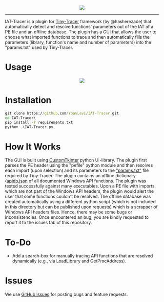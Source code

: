 <div align="center">
  <img src="assets/iat-tracer.ico">
</div>

--------------------------------------------------------------------------------

IAT-Tracer is a plugin for [Tiny-Tracer](https://github.com/hasherezade/tiny_tracer) framework (by @hasherezade) that automatically detect and resolve functions' parameters out of the IAT of a PE file and an offline database.
The plugin has a GUI that allows the user to choose what imported functions to trace and then automatically fills the parameters (library, function's name and number of parameters) into the "params.txt" used by Tiny-Tracer.

# Usage

<div align="center">
  <img src="assets/iat-tracer.gif">
</div>

# Installation

```bat
git clone https://github.com/YoavLevi/IAT-Tracer.git
cd IAT-Tracer\
pip install -r requirements.txt
python .\IAT-Tracer.py
```
# How It Works

The GUI is built using [CustomTkinter](https://github.com/TomSchimansky/CustomTkinter) python UI-library.
The plugin first parses the PE header using the "pefile" python module and then resolves each import (upon selection) and its parameters to the ["params.txt"](https://github.com/hasherezade/tiny_tracer/blob/master/install32_64/params.txt) file required by Tiny-Tracer.
The plugin contains an offline dictionary ([apidb.json](https://github.com/YoavLevi/IAT-Tracer/blob/main/assets/apidb.json) of all documented Windows API functions.
The plugin was tested successfully against many executables. Upon a PE file with imports which are not part of the Windows API headers, the plugin would alert the user that some functions couldn't be resolved.
The offline database was created automatically using a different python script (which is not included in this directory but can be published upon requests) which is a scrapper of Windows API headers files. Hence, there may be some bugs or inconsistencies. Once encountered an bug, you are kindly requested to report it to the issues tab of this repository.

# To-Do

* Add a search-box for manually tracing API functions that are resolved dynamically (e.g., via LoadLibrary and GetProcAddress).

# Issues
We use [GitHub Issues](https://github.com/YoavLevi/IAT-Tracer/issues) for posting bugs and feature requests.
